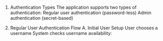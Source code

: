 1. Authentication Types
The application supports two types of authentication:
Regular user authentication (password-less)
Admin authentication (secret-based)

2. Regular User Authentication Flow
A. Initial User Setup
User chooses a username
System checks username availability: